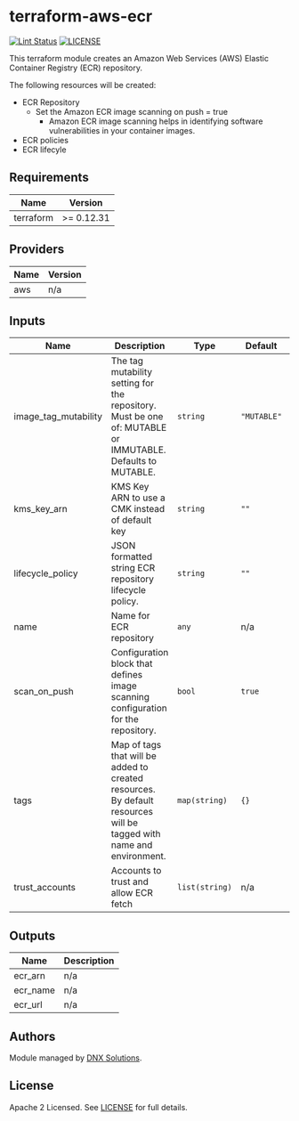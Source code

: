 # terraform-aws-ecr

[![Lint Status](https://github.com/DNXLabs/terraform-aws-ecr/workflows/Lint/badge.svg)](https://github.com/DNXLabs/terraform-aws-ecr/actions)
[![LICENSE](https://img.shields.io/github/license/DNXLabs/terraform-aws-ecr)](https://github.com/DNXLabs/terraform-aws-ecr/blob/master/LICENSE)

This terraform module creates an Amazon Web Services (AWS) Elastic Container Registry (ECR) repository.

The following resources will be created:

 - ECR Repository
   - Set the Amazon ECR image scanning on push  = true
      - Amazon ECR image scanning helps in identifying software vulnerabilities in your container images.
 - ECR policies
 - ECR lifecyle

<!--- BEGIN_TF_DOCS --->

## Requirements

| Name | Version |
|------|---------|
| terraform | >= 0.12.31 |

## Providers

| Name | Version |
|------|---------|
| aws | n/a |

## Inputs

| Name | Description | Type | Default | Required |
|------|-------------|------|---------|:--------:|
| image\_tag\_mutability | The tag mutability setting for the repository. Must be one of: MUTABLE or IMMUTABLE. Defaults to MUTABLE. | `string` | `"MUTABLE"` | no |
| kms\_key\_arn | KMS Key ARN to use a CMK instead of default key | `string` | `""` | no |
| lifecycle\_policy | JSON formatted string ECR repository lifecycle policy. | `string` | `""` | no |
| name | Name for ECR repository | `any` | n/a | yes |
| scan\_on\_push | Configuration block that defines image scanning configuration for the repository. | `bool` | `true` | no |
| tags | Map of tags that will be added to created resources. By default resources will be tagged with name and environment. | `map(string)` | `{}` | no |
| trust\_accounts | Accounts to trust and allow ECR fetch | `list(string)` | n/a | yes |

## Outputs

| Name | Description |
|------|-------------|
| ecr\_arn | n/a |
| ecr\_name | n/a |
| ecr\_url | n/a |

<!--- END_TF_DOCS --->

## Authors

Module managed by [DNX Solutions](https://github.com/DNXLabs).

## License

Apache 2 Licensed. See [LICENSE](https://github.com/DNXLabs/terraform-aws-ecr/blob/master/LICENSE) for full details.
